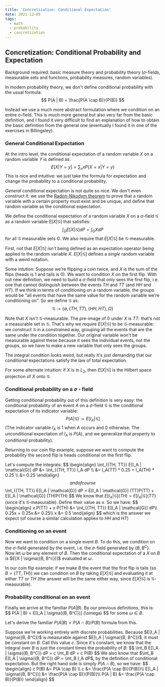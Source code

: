 ```yaml
---
title: 'Concretization: Conditional Expectation'
date: 2021-12-09
tags:
  - math
  - probability
  - concretization
---
```

## Concretization: Conditional Probability and Expectation
Background required: basic measure theory and probability theory ($\sigma$-fields, measurable sets and functions, probability measures, random variables).

In modern probability theory, we don't define conditional probability with the usual formula:
$$
P(A | B) = \frac{P(A \cap B)}{P(B)}
$$

Instead we use a much more abstract formulation where we condition on an entire $\sigma$-field. This is much more general but also very far from the basic definition, and I found it very difficult to find an explanation of how to obtain the basic definition from the general one (eventually I found it in one of the exercises in Billingsley).

### General Conditional Expectation
At the intro level, the conditional expectation of a random variable $X$ on a random variable $Y$ is defined as:
$$
E[X | Y=y] = \sum_x x P(X=x | Y=y)
$$
This is nice and intuitive: we just take the formula for expectation and change the probability to a conditional probability.

*General* conditional expectation is not quite so nice. We don't even construct it: we use the [Radon-Nikodym theorem](https://en.wikipedia.org/wiki/Radon%E2%80%93Nikodym_theorem) to prove that a random variable with a certain property must exist and be unique, and define that random variable as the conditional expectation.

We define the conditional expectation of a random variable $X$ on a $\sigma$-field $\mathcal{G}$ as a random variable $E[X | \mathcal{G}]$ that satisfies:
$$
    \int_G E[X | \mathcal{G}] dP = \int_G X dP
$$
for all $\mathcal{G}$ measurable sets $G$. We also require that $E[X | \mathcal{G}]$ be $\mathcal{G}$-measurable.

First, not that $E[X | \mathcal{G}]$ *isn't* being defined as an expectation operator being applied to the random variable $X$. $E[X | \mathcal{G}]$ defines a *single* random variable with a weird notation.

Some intution: Suppose we're flipping a coin twice, and $X$ is the sum of the flips (heads is 1 and tails is 0). We want to condition $X$ on the first flip. With out new definition, we need to build a $\sigma$-field that only sees the first flip, i.e. one that cannot distinguish between the events $TH$ and $TT$ (and $HH$ and $HT$). If we think in terms of conditioning on a random variable, the groups would be "all events that have the same value for the random variable we're conditioning on". So we define $\mathcal{G}$ as:
$$
    \mathcal{G} := \{\emptyset, \{TH, TT\}, \{HH, HT\}, \Omega\}
$$

Note that $X$ *isn't* $\mathcal{G}$-measurable. The pre-image of $0$ under $X$ is $TT$: that's not a measurable set in $\mathcal{G}$. That's why we require $E[X | \mathcal{G}]$ to be $\mathcal{G}$-measurable: we construct $\mathcal{G}$ in a constrained way, grouping all the events that are the same under the condition together. Our original variable won't be measurable against these because it sees the individual events, not the groups, so we have to make a new variable that only sees the groups.

The integral condition looks weird, but really it's just demanding that our conditional expectations satisfy the law of total expectation.

For some alternate intuition: if $X$ is in $L_2$, then $E[X | \mathcal{G}]$ is the Hilbert space projection of $X$ onto $\mathcal{G}$.

### Conditional probability on a $\sigma$ - field
Getting conditional probability out of this definition is very easy: the conditional probability of an event $A$ on a $\sigma$-field $\mathcal{G}$ is the conditional expectation of its indicator variable:
$$
P(A | \mathcal{G}) := E[I_A | \mathcal{G}]
$$
(The indicator variable $I_A$ is $1$ when $A$ occurs and $0$ otherwise. The unconditional expectation of $I_A$ is $P(A)$, and we generalize that property to conditional probability).

Returning to our coin flip example, suppose we want to compute the probability the second flip is heads conditional on the first flip.

Let's compute the integrals:
$$
\begin{align}
    \int_{\{TH, TT}} E[I_A | \mathcal{G}] dP &= \int_{\{TH, TT\}} I_A dP \\\\
    &= I_A(TT) * 0.25 + I_A(TH) * 0.25 \\\\
    &= 0.25
\end{align}
$$
and of course
$$
    \int_{\{TH, TT}} E[I_A | \mathcal{G}] dP = E[I_A | \mathcal{G}] (TT)P(TT) + E[I_A | \mathcal{G}] (TH)P(TH)
$$
We know that $E[I_A | \mathcal{G}] (TH) = E[I_A | \mathcal{G}] (TT)$ (since it's $\mathcal{G}$-measurable). Define their value as $x$. So we have:
$$
\begin{align}
    x P(TT) + x P(TH) &= \int_{\{TH, TT}} E[I_A | \mathcal{G}] dP\\\\
    0.25x + 0.25x &= 0.25\\\\
    x &= 0.5
\end{align}
$$
which is the answer we expect (of course a similar calculation applies to $HH$ and $HT$)


### Conditioning on an event
Now we want to condition on a single event $B$. To do this, we condition on the $\sigma$-field generated by the event, i.e. the $\sigma$-field generated by $\{B, B^C\}$. Now let $\omega$ be any element of $B$. Then the conditional expectation of a $X$ on $B$ is $E[X | \sigma(\{B, B^c})]$ evaluated at $\omega$.

In our coin flip example: if we make $B$ the event that the first flip is tails (so $B = \{TT, TH\}$) we can condition on $B$ by taking $E[X | \mathcal{G}]$ and evaluating it at either $TT$ or $TH$ (the answer will be the same either way, since $E[X | \mathcal{G}]$ is $\mathcal{G}$-measurable).

### Probability conditional on an event
Finally we arrive at the familiar $P(A | B)$. By our previous definitions, this is:
$$
P(A | B) = E[I_A | \sigma(\{B, B^C})] (\omega)
$$
for some $\omega \in B$.

Let's derive the familiar $P(A | B) = P(A \cap B) / P(B)$ formula from this.

Suppose we're working entirely with discrete probabilities. Because $E[I_A | \sigma(\{B, B^C})$ is measurable against $E[I_A | \sigma(\{B, B^C})$, it must be constant on $B$. Call this value $c$. Since it's constant, we know that the integral over $B$ is just the constant times the probability of $B$:
$$
    \int_B E[I_A | \sigma(\{B, B^C}) dP = c \int_B dP = c P(B)
$$
We also know that $\int_B E[I_A | \sigma(\{B, B^C}) dP = \int_B I_A dP$, by the definition of conditional expectation. But the right hand side is simply $P(A \cap B)$, so we have:
$$
    \begin{align}
    c P(B) &= P(A \cap B) \\\\
    c &= \frac{P(A \cap B)}{P(B)}\\\\
    E[I_A | \sigma(\{B, B^C})] &= \frac{P(A \cap B)}{P(B)}\\\\
    P(A | B) &= \frac{P(A \cap B)}{P(B)}
    \end{align}
$$